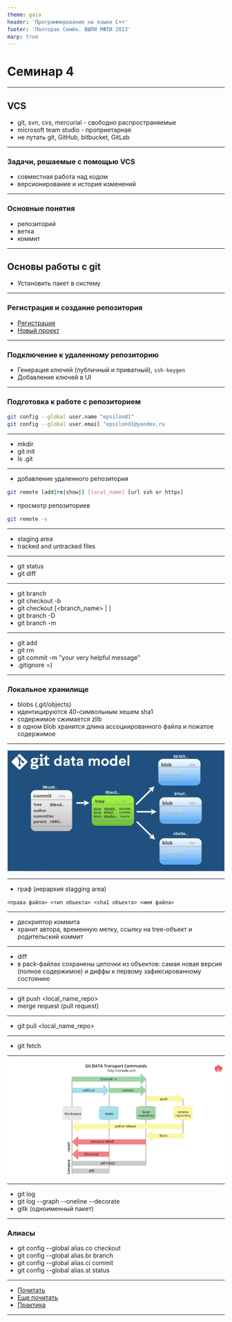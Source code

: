 ```yaml
---
theme: gaia
header: 'Программирование на языке C++'
footer: 'Полторак Семён. ВШПИ МФТИ 2023'
marp: true
---
```


# Семинар 4

---

## VCS

* git, svn, cvs, mercurial - свободно распространяемые
* microsoft team studio - проприетарная
* не путать git, GitHub, bitbucket, GitLab

---

### Задачи, решаемые с помощью VCS

* совместная работа над кодом
* версионирование и история изменений

---

### Основные понятия

* репозиторий
* ветка
* коммит

---

## Основы работы с git

* Установить пакет в систему

---

### Регистрация и создание репозитория

* [Регистрация](https://gitlab.com/users/sign_in)
* [Новый проект](https://gitlab.com/projects/new#blank_project)

---

### Подключение к удаленному репозиторию

* Генерация ключей (публичный и приватный), `ssh-keygen`
* Добавление ключей в UI

---

### Подготовка к работе с репозиторием

```bash
git config --global user.name "epsilond1"
git config --global user.email "epsilond1@yandex.ru
```

---

* mkdir
* git init
* ls .git

---

* добавление удаленного репозитория

```bash
git remote [add|rm|show|] [local_name] [url ssh or https]
```

* просмотр репозиториев

```bash
git remote -v
```

---

* staging area
* tracked and untracked files

---

* git status
* git diff

---

* git branch
* git checkout -b <new branch>
* git checkout  [<branch_name> | <path>]
* git branch -D
* git branch -m

---

* git add
* git rm
* git commit -m "your very helpful message"
* .gitignore =)

---

### Локальное хранилище

* blobs (.git/objects)
* идентицируются 40-символьным хешем sha1
* содержимое сжимается zlib
* в одном blob хранится длина ассоциированного файла и пожатое содержимое

---

![bg 75%](images/0d736620.webp)

---

* граф (иерархия stagging area)
```
<права файла> <тип объекта> <sha1 объекта> <имя файла>
```

---

* дескриптор коммита
* хранит автора, временную метку, ссылку на tree-объект и родительский коммит

---

* diff
* в pack-файлах сохранены цепочки из объектов: самая новая версия (полное содержимое) и диффы к первому зафиксированному состоянию

---

* git push <local_name_repo>
* merge request (pull request)

---

* git pull <local_name_repo>

---

* git fetch

---

![bg 80%](images/1560410537434-image2.jpg)

---

* git log
* git log --graph --oneline --decorate
* gitk (одноименный пакет)

---

### Алиасы

* git config --global alias.co checkout
* git config --global alias.br branch
* git config --global alias.ci commit
* git config --global alias.st status

---

* [Почитать](https://habr.com/ru/articles/174467/)
* [Еще почитать](https://habr.com/ru/companies/badoo/articles/163853/)
* [Практика](https://www.w3schools.com/git/exercise.asp?filename=exercise_getstarted1)

---
